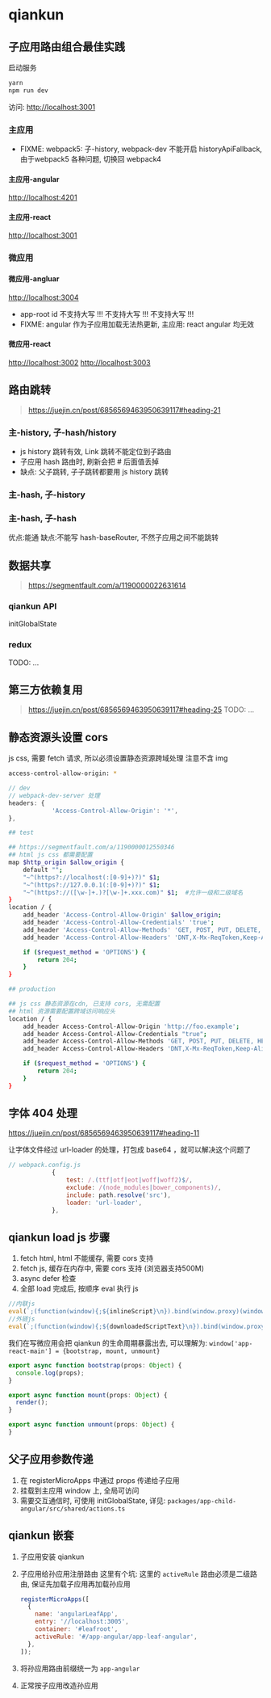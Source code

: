 # qiankun

## 子应用路由组合最佳实践

启动服务

```sh
yarn
npm run dev
```

访问: <http://localhost:3001>

### 主应用

* FIXME: webpack5: 子-history, webpack-dev 不能开启 historyApiFallback, 由于webpack5 各种问题, 切换回 webpack4

#### 主应用-angular

<http://localhost:4201>

#### 主应用-react

<http://localhost:3001>

### 微应用

#### 微应用-angluar

<http://localhost:3004>

* app-root id 不支持大写 !!! 不支持大写 !!! 不支持大写 !!!
* FIXME: angular 作为子应用加载无法热更新, 主应用: react angular 均无效

#### 微应用-react

<http://localhost:3002>
<http://localhost:3003>

## 路由跳转

> <https://juejin.cn/post/6856569463950639117#heading-21>

### 主-history, 子-hash/history

* js history 跳转有效, Link 跳转不能定位到子路由
* 子应用 hash 路由时, 刷新会把 # 后面值丢掉
* 缺点: 父子跳转, 子子跳转都要用 js history 跳转
  
### 主-hash, 子-history

### 主-hash, 子-hash

优点:能通
缺点:不能写 hash-baseRouter, 不然子应用之间不能跳转

## 数据共享

> <https://segmentfault.com/a/1190000022631614>

### qiankun API

initGlobalState

### redux

TODO: ...

## 第三方依赖复用

> <https://juejin.cn/post/6856569463950639117#heading-25>
TODO: ...

## 静态资源头设置 cors

js css, 需要 fetch 请求, 所以必须设置静态资源跨域处理
注意不含 img

```sh
access-control-allow-origin: *
```

```js
// dev
// webpack-dev-server 处理
headers: {
            'Access-Control-Allow-Origin': '*',
},
```

```sh
## test

## https://segmentfault.com/a/1190000012550346
## html js css 都需要配置
map $http_origin $allow_origin {
    default "";
    "~^(https?://localhost(:[0-9]+)?)" $1;
    "~^(https?://127.0.0.1(:[0-9]+)?)" $1; 
    "~^(https?://([\w-]+.)?[\w-]+.xxx.com)" $1;  #允许一级和二级域名
}
location / {
    add_header 'Access-Control-Allow-Origin' $allow_origin;
    add_header 'Access-Control-Allow-Credentials' 'true';
    add_header 'Access-Control-Allow-Methods' 'GET, POST, PUT, DELETE, HEAD';
    add_header 'Access-Control-Allow-Headers' 'DNT,X-Mx-ReqToken,Keep-Alive,User-Agent,X-Requested-With,If-Modified-Since,Cache-Control,Content-Type,Authorization';

    if ($request_method = 'OPTIONS') {
        return 204;
    }
}
```

```sh
## production

## js css 静态资源在cdn, 已支持 cors, 无需配置
## html 资源需要配置跨域访问响应头
location / {  
    add_header Access-Control-Allow-Origin 'http://foo.example';
    add_header Access-Control-Allow-Credentials "true";
    add_header Access-Control-Allow-Methods 'GET, POST, PUT, DELETE, HEAD';
    add_header Access-Control-Allow-Headers 'DNT,X-Mx-ReqToken,Keep-Alive,User-Agent,X-Requested-With,If-Modified-Since,Cache-Control,Content-Type,Authorization';

    if ($request_method = 'OPTIONS') {
        return 204;
    }
}
```

## 字体 404 处理

<https://juejin.cn/post/6856569463950639117#heading-11>

让字体文件经过 url-loader 的处理，打包成 base64 ，就可以解决这个问题了

```js
// webpack.config.js
            {
                test: /.(ttf|otf|eot|woff|woff2)$/,
                exclude: /(node_modules|bower_components)/,
                include: path.resolve('src'),
                loader: 'url-loader',
            },
```

## qiankun load js 步骤

1. fetch html, html 不能缓存, 需要 cors 支持
2. fetch js, 缓存在内存中, 需要 cors 支持 (浏览器支持500M)
3. async defer 检查
4. 全部 load 完成后, 按顺序 eval 执行 js

```js
//内联js
eval(`;(function(window){;${inlineScript}\n}).bind(window.proxy)(window.proxy);`)
//外链js
eval(`;(function(window){;${downloadedScriptText}\n}).bind(window.proxy)(window.proxy);`)
```

我们在写微应用会把 qiankun 的生命周期暴露出去, 可以理解为: `window['app-react-main'] = {bootstrap, mount, unmount}`

```js
export async function bootstrap(props: Object) {
  console.log(props);
}

export async function mount(props: Object) {
  render();
}

export async function unmount(props: Object) {
}
```

## 父子应用参数传递

1. 在 registerMicroApps 中通过 props 传递给子应用
2. 挂载到主应用 window 上, 全局可访问
3. 需要交互通信时, 可使用 initGlobalState, 详见: `packages/app-child-angular/src/shared/actions.ts`

## qiankun 嵌套

1. 子应用安装 qiankun
2. 子应用给孙应用注册路由
    这里有个坑: 这里的 `activeRule` 路由必须是二级路由, 保证先加载子应用再加载孙应用

    ```js
    registerMicroApps([
      {
        name: 'angularLeafApp',
        entry: '//localhost:3005',
        container: '#leafroot',
        activeRule: '#/app-angular/app-leaf-angular',
      },
    ]);
    ```

3. 将孙应用路由前缀统一为 `app-angular`
4. 正常按子应用改造孙应用
